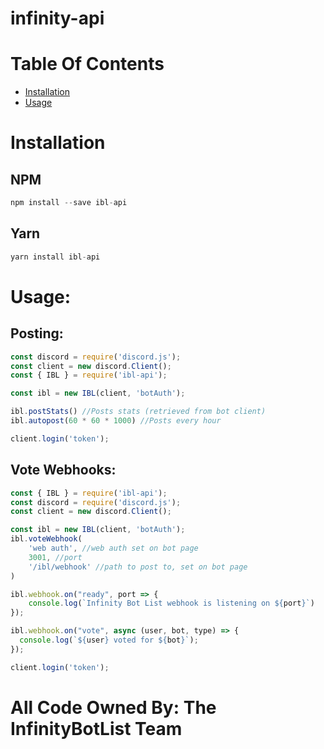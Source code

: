 # infinity-api 

# Table Of Contents

- [Installation](#installation)
- [Usage](#usage)

# Installation

## NPM

```js
npm install --save ibl-api
```

## Yarn

```js
yarn install ibl-api
```

# Usage:

## Posting:
```js
const discord = require('discord.js');
const client = new discord.Client();
const { IBL } = require('ibl-api');

const ibl = new IBL(client, 'botAuth');

ibl.postStats() //Posts stats (retrieved from bot client)
ibl.autopost(60 * 60 * 1000) //Posts every hour

client.login('token');
```

## Vote Webhooks:
```js
const { IBL } = require('ibl-api');
const discord = require('discord.js');
const client = new discord.Client();

const ibl = new IBL(client, 'botAuth');
ibl.voteWebhook(
    'web auth', //web auth set on bot page
    3001, //port
    '/ibl/webhook' //path to post to, set on bot page
)

ibl.webhook.on("ready", port => {
    console.log(`Infinity Bot List webhook is listening on ${port}`)
});

ibl.webhook.on("vote", async (user, bot, type) => {
  console.log(`${user} voted for ${bot}`);
});

client.login('token');
```

# All Code Owned By: The InfinityBotList Team
